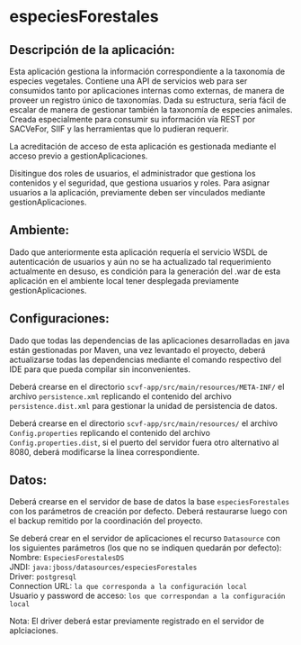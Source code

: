 especiesForestales
==================

Descripción de la aplicación:
-----------------------------

Esta aplicación gestiona la información correspondiente a la taxonomía de especies vegetales. Contiene una API de servicios web para ser consumidos tanto por aplicaciones internas como externas, de manera de proveer un registro único de taxonomías. Dada su estructura, sería fácil de escalar de manera de gestionar también la taxonomía de especies animales. Creada especialmente para consumir su información vía REST por SACVeFor, SIIF y las herramientas que lo pudieran requerir.

La acreditación de acceso de esta aplicación es gestionada mediante el acceso previo a gestionAplicaciones.

Disitingue dos roles de usuarios, el administrador que gestiona los contenidos y el seguridad, que gestiona usuarios y roles. Para asignar usuarios a la aplicación, previamente deben ser vinculados mediante gestionAplicaciones.	


Ambiente:
---------

Dado que anteriormente esta aplicación requería el servicio WSDL de autenticación de usuarios y aún no se ha actualizado tal requerimiento actualmente en desuso, 
es condición para la generación del .war de esta aplicación en el ambiente local tener desplegada previamente gestionAplicaciones.


Configuraciones:
----------------

Dado que todas las dependencias de las aplicaciones desarrolladas en java están gestionadas por Maven, una vez levantado el proyecto, deberá actualizarse todas las dependencias mediante el comando respectivo del IDE para que pueda compilar sin inconvenientes.

Deberá crearse en el directorio `scvf-app/src/main/resources/META-INF/` el archivo `persistence.xml` replicando el contenido del archivo `persistence.dist.xml` para
gestionar la unidad de persistencia de datos.

Deberá crearse en el directorio `scvf-app/src/main/resources/` el archivo `Config.properties` replicando el contenido del archivo `Config.properties.dist`,
si el puerto del servidor fuera otro alternativo al 8080, deberá modificarse la línea correspondiente.


Datos:
------

Deberá crearse en el servidor de base de datos la base `especiesForestales` con los parámetros de creación por defecto. Deberá restaurarse luego con el 
backup remitido por la coordinación del proyecto.

Se deberá crear en el servidor de aplicaciones el recurso `Datasource` con 
los siguientes parámetros (los que no se indiquen quedarán por defecto):  
Nombre: `EspeciesForestalesDS`  
JNDI:  `java:jboss/datasources/especiesForestales`  
Driver: `postgresql`  
Connection URL: `la que corresponda a la configuración local`  
Usuario y password de acceso: `los que correspondan a la configuración local`

Nota: El driver deberá estar previamente registrado en el servidor de aplciaciones.
